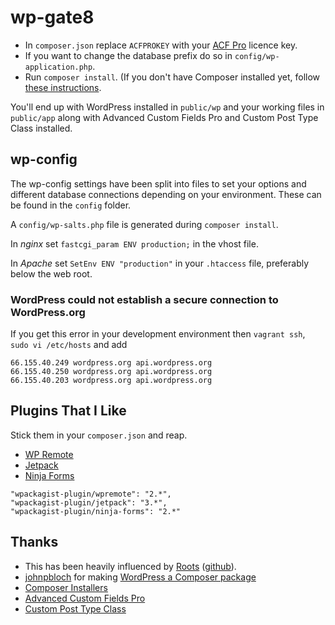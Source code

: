 
# wp-gate8

* In `composer.json` replace `ACFPROKEY` with your [ACF Pro](http://www.advancedcustomfields.com/my-account/) licence key.
* If you want to change the database prefix do so in `config/wp-application.php`.
* Run `composer install`. (If you don't have Composer installed yet, follow [these instructions](https://getcomposer.org/doc/00-intro.md#downloading-the-composer-executable).

You'll end up with WordPress installed in `public/wp` and your working files in `public/app` along with Advanced Custom Fields Pro and Custom Post Type Class installed.

## wp-config

The wp-config settings have been split into files to set your options and different database connections depending on your environment. These can be found in the `config` folder.

A `config/wp-salts.php` file is generated during `composer install`.

In _nginx_ set `fastcgi_param ENV production;` in the vhost file.

In _Apache_ set `SetEnv ENV "production"` in your `.htaccess` file, preferably below the web root.

### WordPress could not establish a secure connection to WordPress.org

If you get this error in your development environment then `vagrant ssh`, `sudo vi /etc/hosts` and add

```
66.155.40.249 wordpress.org api.wordpress.org
66.155.40.250 wordpress.org api.wordpress.org
66.155.40.203 wordpress.org api.wordpress.org
```

## Plugins That I Like

Stick them in your `composer.json` and reap.

* [WP Remote](http://wpackagist.org/search?q=wpremote)
* [Jetpack](http://wpackagist.org/search?q=jetpack)
* [Ninja Forms](http://wpackagist.org/search?q=ninja-forms)

```
"wpackagist-plugin/wpremote": "2.*",
"wpackagist-plugin/jetpack": "3.*",
"wpackagist-plugin/ninja-forms": "2.*"
```

## Thanks

* This has been heavily influenced by [Roots](https://roots.io/bedrock/) ([github](https://github.com/roots/bedrock)).
* [johnpbloch](https://github.com/johnpbloch) for making [WordPress a Composer package](https://packagist.org/packages/johnpbloch/wordpress)
* [Composer Installers](https://github.com/composer/installers)
* [Advanced Custom Fields Pro](http://www.advancedcustomfields.com/pro/)
* [Custom Post Type Class](https://github.com/jjgrainger/wp-custom-post-type-class)
